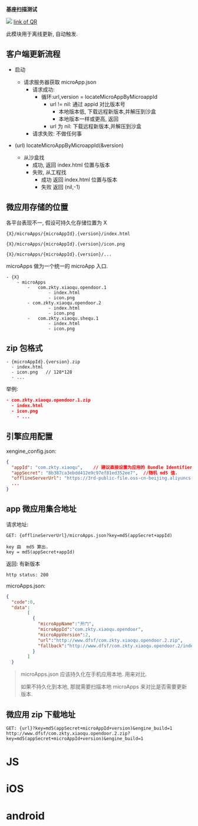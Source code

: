 

**基座扫描测试**
<div id='modulename' style='display:none'>offline</div> <img id='qrimg' src='https://api.qrserver.com/v1/create-qr-code/?size=150x150&data=http://192.168.44.52:3000/docs/modules/all/dist/ui/index.html'></img>
<a id='qrlink' href="about:none">link of QR</a>


此模块用于离线更新, 自动触发.

## 客户端更新流程

 - 启动
   - 请求服务器获取 microApp.json
     - 请求成功:
       - 循环:url,version = locateMicroAppByMicroappId
         - url != nil: 通过 appid 对比版本号
           - 本地版本低, 下载远程新版本,并解压到沙盒
           - 本地版本一样或更高, 返回
         - url 为 nil: 下载远程新版本,并解压到沙盒
     - 请求失败: 不做任何事



 - (url) locateMicroAppByMicroappId(&version)
   - 从沙盒找
     - 成功, 返回 index.html 位置与版本
     - 失败, 从工程找
       - 成功 返回 index.html 位置与版本
       - 失败 返回 (nil,-1)



## 微应用存储的位置

各平台表现不一, 假设可持久化存储位置为 X

```
{X}/microApps/{microAppId}.{version}/index.html

{X}/microApps/{microAppId}.{version}/icon.png

{X}/microApps/{microAppId}.{version}/...
```



microApps 做为一个统一的 microApp 入口.

```
- {X}
	- microApps
		-	com.zkty.xiaoqu.opendoor.1
				- index.html
				- icon.png
		- com.zkty.xiaoqu.opendoor.2
				- index.html
				- icon.png
		-	com.zkty.xiaoqu.shequ.1
				- index.html
				- icon.png
```







## zip 包格式

```
- {microAppId}.{version}.zip
  - index.html
  - icon.png   // 128*128
  - ...
```

举例:

``` json
- com.zkty.xiaoqu.opendoor.1.zip
  - index.html
  - icon.png
	- ...
```



## 引擎应用配置

xengine_config.json:

``` json
{
  "appId": "com.zkty.xiaoqu",    // 建议直接设置为应用的 Bundle Identifier
  "appSecret": "8b387ca3ebdd412e9c97ef81ed352ee7",  //随机 md5 值.
  "offlineServerUrl": "https://3rd-public-file.oss-cn-beijing.aliyuncs.com"  //服务器地址,
  ...
}
```

 

## app 微应用集合地址

请求地址:

```
GET: {offlineServerUrl}/microApps.json?key=md5(appSecret+appId)
```



```
key 由  md5 算出. 
key = md5(appSecret+appId)
```

返回: 有新版本

```
http status: 200
```

microApps.json:

``` json
{
  "code":0,
  "data":
        [
          {
            "microAppName":"开门",
            "microAppId":"com.zkty.xiaoqu.opendoor",
            "microAppVersion":2,
            "url":"http://www.dfsf/com.zkty.xiaoqu.opendoor.2.zip",
            "fallback":"http://www.dfsf/com.zkty.xiaoqu.opendoor.2/index.html"
          }
        ]
  }
```

 

> microApps.json 应该持久化在手机应用本地. 用来对比. 
>
> 如果不持久化到本地, 那就需要扫描本地 microApps 来对比是否需要更新版本.





## 微应用 zip 下载地址

```
GET: {url}?key=md5(appSecret+microAppId+version)&engine_build=1
http://www.dfsf/com.zkty.xiaoqu.opendoor.2.zip?key=md5(appSecret+microAppId+version)&engine_build=1

```

 






# JS



# iOS


# android


